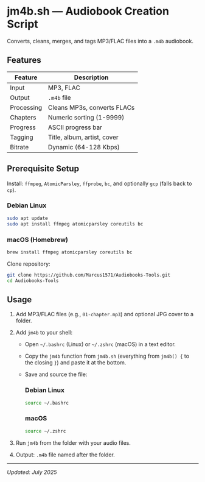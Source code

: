 # jm4b.sh — Audiobook Creation Script

Converts, cleans, merges, and tags MP3/FLAC files into a `.m4b` audiobook.

## Features

|Feature|Description|
|---|---|
|Input|MP3, FLAC|
|Output|`.m4b` file|
|Processing|Cleans MP3s, converts FLACs|
|Chapters|Numeric sorting (1-9999)|
|Progress|ASCII progress bar|
|Tagging|Title, album, artist, cover|
|Bitrate|Dynamic (64-128 Kbps)|

## Prerequisite Setup

Install: `ffmpeg`, `AtomicParsley`, `ffprobe`, `bc`, and optionally `gcp` (falls back to `cp`).

### Debian Linux

```bash
sudo apt update
sudo apt install ffmpeg atomicparsley coreutils bc
```

### macOS (Homebrew)

```bash
brew install ffmpeg atomicparsley coreutils bc
```

Clone repository:

```bash
git clone https://github.com/Marcus1571/Audiobooks-Tools.git
cd Audiobooks-Tools
```

## Usage

1. Add MP3/FLAC files (e.g., `01-chapter.mp3`) and optional JPG cover to a folder.
2. Add `jm4b` to your shell:
    - Open `~/.bashrc` (Linux) or `~/.zshrc` (macOS) in a text editor.
    - Copy the `jm4b` function from `jm4b.sh` (everything from `jm4b() {` to the closing `}`) and paste it at the bottom.
    - Save and source the file:
        
        ### Debian Linux
        
        ```bash
        source ~/.bashrc
        ```
        
        ### macOS
        
        ```bash
        source ~/.zshrc
        ```
        
3. Run `jm4b` from the folder with your audio files.
4. Output: `.m4b` file named after the folder.

---

_Updated: July 2025_